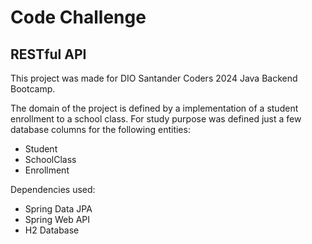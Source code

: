 # Code Challenge
## RESTful API
This project was made for DIO Santander Coders 2024 Java Backend Bootcamp.

The domain of the project is defined by a implementation of a student enrollment to a school class.
For study purpose was defined just a few database columns for the following entities:
- Student
- SchoolClass
- Enrollment

Dependencies used:
- Spring Data JPA
- Spring Web API
- H2 Database
